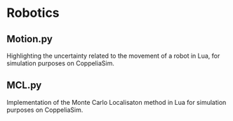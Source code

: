 # Robotics
## Motion.py

Highlighting the uncertainty related to the movement of a robot in Lua, for simulation purposes on CoppeliaSim. 

## MCL.py

Implementation of the Monte Carlo Localisaton method in Lua for simulation purposes on CoppeliaSim. 
